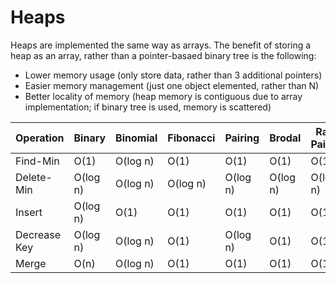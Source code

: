 # Heaps
Heaps are implemented the same way as arrays. The benefit of storing a heap as an array, rather than a pointer-basaed binary tree is the following:</br>
* Lower memory usage (only store data, rather than 3 additional pointers)</br>
* Easier memory management (just one object elemented, rather than N)</br>
* Better locality of memory (heap memory is contiguous due to array implementation; if binary tree is used, memory is scattered)</br>

| Operation | Binary | Binomial | Fibonacci | Pairing | Brodal | Rank Pairing | Strict Fibonacci |
| --------- | ------ | -------- | --------- | ------- | ------ | ------------ | ---------------- |
| Find-Min | O(1) | O(log n) | O(1) | O(1) | O(1) | O(1) | O(1) |
| Delete-Min | O(log n) | O(log n) | O(log n) | O(log n) | O(log n) | O(log n) | O(log n) |
| Insert | O(log n) | O(1) | O(1) | O(1) | O(1) | O(1) | O(1) |
| Decrease Key | O(log n) | O(log n) | O(1) | O(log n) | O(1) | O(1) | O(1) |
| Merge | O(n) | O(log n) | O(1) | O(1) | O(1) | O(1) | O(1) |
